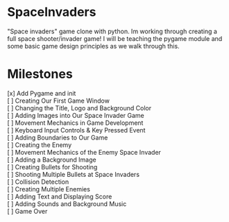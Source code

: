 # SpaceInvaders
"Space invaders" game clone with python. Im working through creating a full space shooter/invader 
game! I will be teaching the pygame module and some basic game design principles
as we walk through this.

# Milestones
[x] Add Pygame and init\
[ ] Creating Our First Game Window\
[ ] Changing the Title, Logo and Background Color\
[ ] Adding Images into Our Space Invader Game\
[ ] Movement Mechanics in Game Development\
[ ] Keyboard Input Controls & Key Pressed Event\
[ ] Adding Boundaries to Our Game\
[ ] Creating the Enemy\
[ ] Movement Mechanics of the Enemy Space Invader\
[ ] Adding a Background Image\
[ ] Creating Bullets for Shooting\
[ ] Shooting Multiple Bullets at Space Invaders\
[ ] Collision Detection\
[ ] Creating Multiple Enemies\
[ ] Adding Text and Displaying Score\
[ ] Adding Sounds and Background Music\
[ ] Game Over
